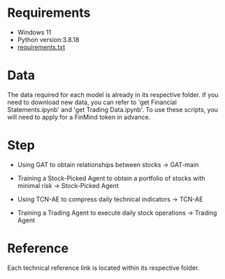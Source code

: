 # Requirements
- Windows 11
- Python version:3.8.18
- [requirements.txt](https://github.com/user-attachments/files/16647022/requirements.txt)



# Data

The data required for each model is already in its respective folder. If you need to download new data, you can refer to 'get Financial Statements.ipynb' and 'get Trading Data.ipynb'. 
To use these scripts, you will need to apply for a FinMind token in advance.


# Step

- Using GAT to obtain relationships between stocks -> GAT-main

- Training a Stock-Picked Agent to obtain a portfolio of stocks with minimal risk -> Stock-Picked Agent

- Using TCN-AE to compress daily technical indicators -> TCN-AE

- Training a Trading Agent to execute daily stock operations -> Trading Agent




# Reference

Each technical reference link is located within its respective folder.
